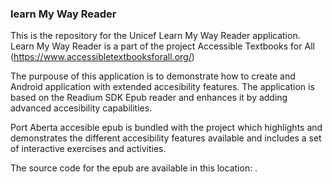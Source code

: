 ### learn My Way Reader

This is the repository for the Unicef Learn My Way Reader application. Learn My Way Reader is a part of the project Accessible Textbooks for All (https://www.accessibletextbooksforall.org/)

The purpouse of this application is to demonstrate how to create and Android application with extended accesibility features.
The application is based on the Readium SDK Epub reader and enhances it by adding advanced accesibility capabilities.

Port Aberta accesible epub is bundled with the project which highlights and demonstrates the different accesibility features available and includes a set of interactive exercises and activities.

The source code for the epub are available in this location: .
